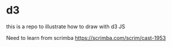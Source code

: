 # d3
this is a repo to illustrate how to draw with d3 JS

Need to learn from scrimba https://scrimba.com/scrim/cast-1953
